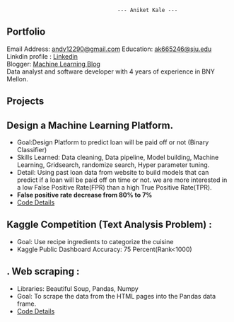                                        --- Aniket Kale ---


## Portfolio
 Email Address: andy12290@gmail.com  Education: ak665246@sju.edu  
 Linkdin profile : [Linkedin](https://www.linkedin.com/in/aniket-kale-45a29954/)   
 Blogger: [Machine Learning Blog](https://medium.com/@andy12290 "Machine learning Blog")   
 Data analyst and software developer with 4 years of experience in BNY Mellon.  
 
## Projects ##

## Design a Machine Learning Platform.
- Goal:Design Platform to predict loan will be paid off or not (Binary Classifier)   
- Skills Learned: Data cleaning, Data pipeline, Model building, Machine Learning, Gridsearch, randomize search, Hyper parameter tuning.
- Detail: Using past loan data from website to build models that can predict if a loan will be paid off on time or not. we are more interested in a low False Positive Rate(FPR) than a high True Positive Rate(TPR).
- **False positive rate decrease from 80% to 7%**   
- [Code Details](https://github.com/andy12290/Predictive_Analytics_Project)

## Kaggle Competition (Text Analysis Problem) :
- Goal: Use recipe ingredients to categorize the cuisine  
- Kaggle Public Dashboard Accuracy: 75 Percent(Rank<1000)

## . Web scraping :
- Libraries: Beautiful Soup, Pandas, Numpy  
- Goal: To scrape the data from the HTML pages into the Pandas data frame.
- [Code Details](https://github.com/andy12290/Web-scraping "Git hub details")
